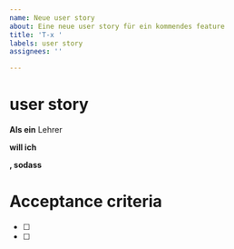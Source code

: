 ```yaml
---
name: Neue user story
about: Eine neue user story für ein kommendes feature
title: 'T-x '
labels: user story
assignees: ''

---
```


# user story
**Als ein**
Lehrer


**will ich**


**, sodass**



# Acceptance criteria
- [ ] 
- [ ] 
